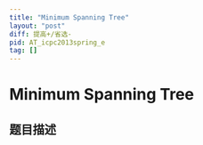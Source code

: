 ```yaml
---
title: "Minimum Spanning Tree"
layout: "post"
diff: 提高+/省选-
pid: AT_icpc2013spring_e
tag: []
---
```


# Minimum Spanning Tree

## 题目描述

[problemUrl]: https://atcoder.jp/contests/JAG2013Spring/tasks/icpc2013spring_e



